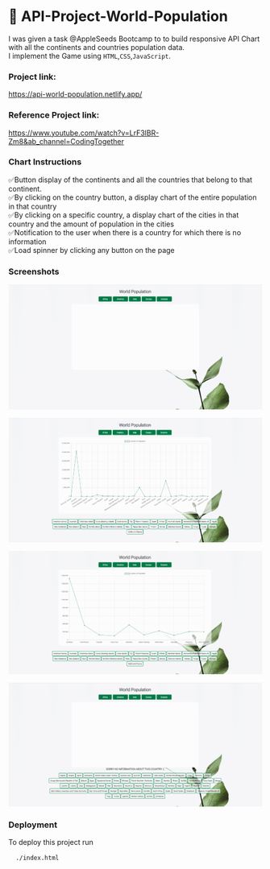 # 🌱 API-Project-World-Population

I was given a task @AppleSeeds Bootcamp to to build responsive API Chart with all the continents and countries population data.<br>
I implement the Game using `HTML`,`CSS`,`JavaScript`.

### Project link:

https://api-world-population.netlify.app/

### Reference Project link:

https://www.youtube.com/watch?v=LrF3lBR-Zm8&ab_channel=CodingTogether

### Chart Instructions

✅Button display of the continents and all the countries that belong to that continent.<br>
✅By clicking on the country button, a display chart of the entire population in that country<br>
✅By clicking on a specific country, a display chart of the cities in that country and the amount of population in the cities<br>
✅Notification to the user when there is a country for which there is no information<br>
✅Load spinner by clicking any button on the page<br>

### Screenshots

![Alt text](/assets/%E2%80%8F%E2%80%8Fmain_pic.PNG)

![plot](/assets/%E2%80%8Fchart.PNG)

![plot](/assets/chart_2.PNG)

![plot](/assets/%E2%80%8F%E2%80%8Fno_info_pic.PNG)

### Deployment

To deploy this project run

```bash
  ./index.html
```
